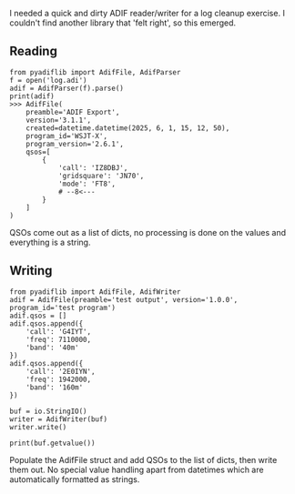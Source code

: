 I needed a quick and dirty ADIF reader/writer for a log cleanup exercise. I couldn't find another library that 'felt right', so this emerged.

## Reading
```
from pyadiflib import AdifFile, AdifParser
f = open('log.adi')
adif = AdifParser(f).parse()
print(adif)
>>> AdifFile(
    preamble='ADIF Export',
    version='3.1.1',
    created=datetime.datetime(2025, 6, 1, 15, 12, 50),
    program_id='WSJT-X',
    program_version='2.6.1',
    qsos=[
        {
            'call': 'IZ8DBJ',
            'gridsquare': 'JN70',
            'mode': 'FT8',
            # --8<---
        }
    ]
)
```

QSOs come out as a list of dicts, no processing is done on the values and everything is a string.

## Writing
```
from pyadiflib import AdifFile, AdifWriter
adif = AdifFile(preamble='test output', version='1.0.0', program_id='test program')
adif.qsos = []
adif.qsos.append({
    'call': 'G4IYT',
    'freq': 7110000,
    'band': '40m'
})
adif.qsos.append({
    'call': '2E0IYN',
    'freq': 1942000,
    'band': '160m'
})

buf = io.StringIO()
writer = AdifWriter(buf)
writer.write()

print(buf.getvalue())
```

Populate the AdifFile struct and add QSOs to the list of dicts, then write them out. No special value handling apart from datetimes which are automatically formatted as strings.
